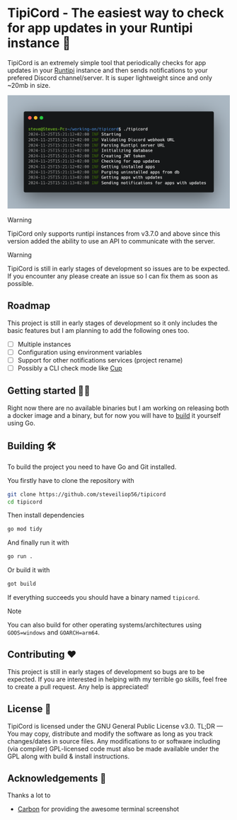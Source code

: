 # TipiCord - The easiest way to check for app updates in your Runtipi instance 🔔

TipiCord is an extremely simple tool that periodically checks for app updates in your [Runtipi](https://github.com/runtipi/runtipi) instance and then sends notifications to your prefered Discord channel/server. It is super lightweight since and only ~20mb in size.

<div>
    <img src="screenshots/carbon.png" width="auto" height="256" />
</div>

> [!WARNING]
> TipiCord only supports runtipi instances from v3.7.0 and above since this version added the ability to use an API to communicate with the server.

> [!WARNING]
> TipiCord is still in early stages of development so issues are to be expected. If you encounter any please create an issue so I can fix them as soon as possible.

## Roadmap

This project is still in early stages of development so it only includes the basic features but I am planning to add the following ones too.

- [ ] Multiple instances
- [ ] Configuration using environment variables
- [ ] Support for other notifications services (project rename)
- [ ] Possibly a CLI check mode like [Cup](https://github.com/sergi0g/cup)

## Getting started 🏃‍♂️

Right now there are no available binaries but I am working on releasing both a docker image and a binary, but for now you will have to [build](#building-️) it yourself using Go.

## Building 🛠️

To build the project you need to have Go and Git installed. 

You firstly have to clone the repository with

```bash
git clone https://github.com/steveiliop56/tipicord
cd tipicord
```

Then install dependencies

```bash
go mod tidy
```

And finally run it with

```bash
go run .
```

Or build it with

```bash
got build
```

If everything succeeds you should have a binary named `tipicord`.

> [!NOTE]
> You can also build for other operating systems/architectures using `GOOS=windows` and `GOARCH=arm64`.

## Contributing ❤️

This project is still in early stages of development so bugs are to be expected. If you are interested in helping with my terrible go skills, feel free to create a pull request. Any help is appreciated!

## License 📜

TipiCord is licensed under the GNU General Public License v3.0. TL;DR — You may copy, distribute and modify the software as long as you track changes/dates in source files. Any modifications to or software including (via compiler) GPL-licensed code must also be made available under the GPL along with build & install instructions.

## Acknowledgements 🙏

Thanks a lot to

- [Carbon](https://carbon.now.sh) for providing the awesome terminal screenshot